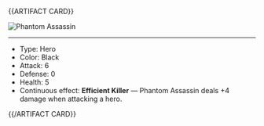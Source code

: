 {{ARTIFACT CARD}}

<!-- Card image goes here. -->

![Phantom Assassin](https://i.imgur.com/Qzo76RF.jpg)

---

<!-- Card description goes here. -->

* Type: Hero
* Color: Black
* Attack: 6
* Defense: 0
* Health: 5
* Continuous effect: **Efficient Killer** — Phantom Assassin deals +4 damage when attacking a hero.

{{/ARTIFACT CARD}}
